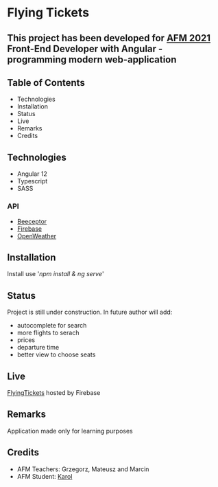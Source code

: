 # Flying Tickets

## This project has been developed for [AFM 2021](https://podyplomowe.ka.edu.pl/oferta/frontend-developer-z-angular-programowanie-nowoczesnych-aplikacji-webowych/) Front-End Developer with Angular - programming modern web-application 



## Table of Contents

* Technologies
* Installation
* Status
* Live
* Remarks
* Credits


## Technologies 

* Angular 12
* Typescript
* SASS

### API

* [Beeceptor](https://beeceptor.com/)
* [Firebase](https://firebase.google.com/)
* [OpenWeather](https://openweathermap.org/)

## Installation

Install use '*npm install & ng serve*'

## Status

Project is still under construction. In future author will add:
* autocomplete for search
* more flights to serach
* prices
* departure time
* better view to choose seats


## Live

[FlyingTickets](https://flyingtickets-706bd.firebaseapp.com/start) hosted by Firebase

## Remarks

Application made only for learning purposes

## Credits

* AFM Teachers: Grzegorz, Mateusz and Marcin
* AFM Student: [Karol](https://github.com/Karol-moleda)



